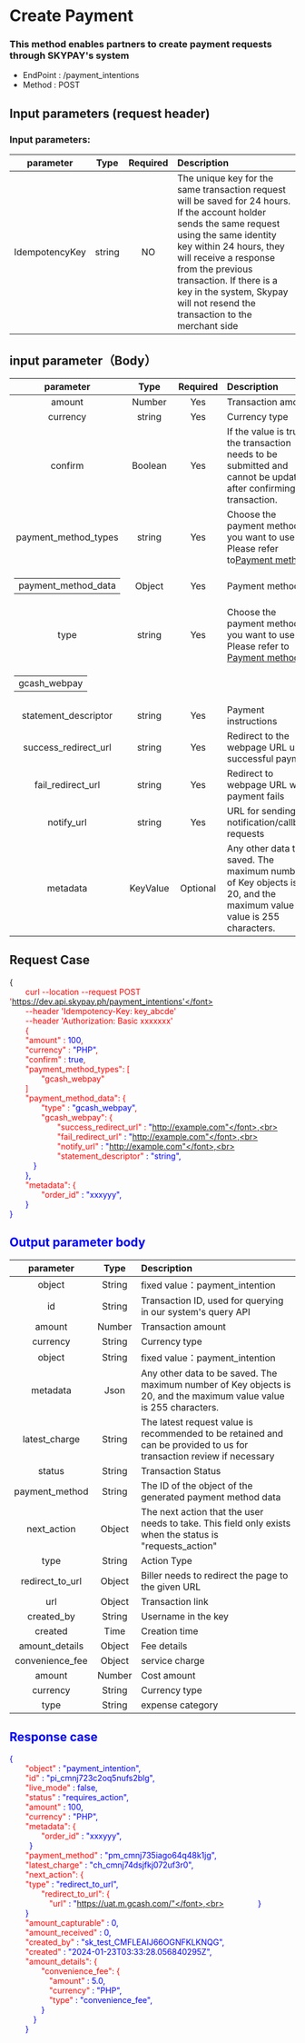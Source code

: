 # Create Payment



### This method enables partners to create payment requests through SKYPAY's system



 - EndPoint	: /payment_intentions
 - Method	: POST
  
## Input parameters (request header)

### Input parameters:
|       parameter                | Type         |   Required       |  Description|
|:-------------------------:|:-----------:|     :------:     |   :-----       | 
|IdempotencyKey |string|NO|The unique key for the same transaction request will be saved for 24 hours. If the account holder sends the same request using the same identity key within 24 hours, they will receive a response from the previous transaction. If there is a key in the system, Skypay will not resend the transaction to the merchant side|

## input parameter（Body）
|       parameter                | Type         |   Required       |  Description|
|:-------------------------:|:-----------:|     :------:     |   :-----       | 
|amount     |   Number  | Yes   |Transaction amount|
|currency|string |Yes| Currency type|
|confirm  |Boolean|Yes|If the value is true, the transaction needs to be submitted and cannot be updated after confirming the transaction.|
|payment_method_types   | string |Yes | Choose the payment method you want to use. Please refer to[Payment method](../APIdocumentationdescription.md).|
| <table><tr><td>payment_method_data</td></tr></table>|Object |Yes|Payment method.|
|type   | string |Yes |Choose the payment method you want to use. Please refer to [Payment method](../APIdocumentationdescription.md).|
| <table><tr><td>gcash_webpay</td></tr></table>  |  | | |
|statement_descriptor   | string |Yes |Payment instructions|
|success_redirect_url   | string |Yes |Redirect to the webpage URL upon successful payment|
|fail_redirect_url   | string |Yes |Redirect to webpage URL when payment fails|
|notify_url   | string |Yes |URL for sending notification/callback requests|
|metadata   | KeyValue |Optional |Any other data to be saved. The maximum number of Key objects is 20, and the maximum value value is 255 characters.|

## Request Case


{<br>
    <font color=red>&ensp;&ensp;&ensp;&ensp;curl --location --request POST 'https://dev.api.skypay.ph/payment_intentions'</font> <br>
    <font color=red>&ensp;&ensp;&ensp;&ensp;--header 'Idempotency-Key: key_abcde'</font> <br>
    <font color=red>&ensp;&ensp;&ensp;&ensp;--header 'Authorization: Basic xxxxxxx'</font> <br>
    &ensp;&ensp;&ensp;&ensp;{<br>
    <font color=red>&ensp;&ensp;&ensp;&ensp;"amount"</font> : <font color=blue>100</font>,<br>
    <font color=red>&ensp;&ensp;&ensp;&ensp;"currency"</font> : <font color=blue>"PHP"</font>,<br>
    <font color=red>&ensp;&ensp;&ensp;&ensp;"confirm"</font> : <font color=blue>true</font>,<br>
    <font color=red>&ensp;&ensp;&ensp;&ensp;"payment_method_types": [ </font> <br>
    <font color=red>&ensp;&ensp;&ensp;&ensp;&ensp;&ensp;&ensp;&ensp;"gcash_webpay"</font><br>
    &ensp;&ensp;&ensp;&ensp;]<br>
    <font color=red>&ensp;&ensp;&ensp;&ensp;"payment_method_data": {</font><br>
    <font color=red>&ensp;&ensp;&ensp;&ensp;&ensp;&ensp;&ensp;&ensp;"type"</font> : <font color=blue>"gcash_webpay"</font>,<br>
    <font color=red>&ensp;&ensp;&ensp;&ensp;&ensp;&ensp;&ensp;&ensp;"gcash_webpay": {</font><br>
    <font color=red>&ensp;&ensp;&ensp;&ensp;&ensp;&ensp;&ensp;&ensp;&ensp;&ensp;&ensp;&ensp;"success_redirect_url"</font> : <font color=blue>"http://example.com"</font>,<br>
    <font color=red>&ensp;&ensp;&ensp;&ensp;&ensp;&ensp;&ensp;&ensp;&ensp;&ensp;&ensp;&ensp;"fail_redirect_url"</font> : <font color=blue>"http://example.com"</font>,<br>
    <font color=red>&ensp;&ensp;&ensp;&ensp;&ensp;&ensp;&ensp;&ensp;&ensp;&ensp;&ensp;&ensp;"notify_url"</font> : <font color=blue>"http://example.com"</font>,<br>
    <font color=red>&ensp;&ensp;&ensp;&ensp;&ensp;&ensp;&ensp;&ensp;&ensp;&ensp;&ensp;&ensp;"statement_descriptor"</font> : <font color=blue>"string"</font>,<br>
    &ensp;&ensp;&ensp;&ensp;&ensp;&ensp;}<br>
    &ensp;&ensp;&ensp;&ensp;},<br>
    <font color=red>&ensp;&ensp;&ensp;&ensp;"metadata": {</font><br>
    <font color=red>&ensp;&ensp;&ensp;&ensp;&ensp;&ensp;&ensp;&ensp;"order_id"</font> : <font color=blue>"xxxyyy"</font>,<br>
    &ensp;&ensp;&ensp;&ensp;}<br>
}


## Output parameter body
|       parameter                | Type         |   Description |
|:-------------------------:|:-----------:|     :------     |
|object     |   String  |fixed value：payment_intention|
|id     |   String  |Transaction ID, used for querying in our system's query API|
|amount     |   Number  |Transaction amount|
|currency   |   String  |Currency type|
|object     |   String  |fixed value：payment_intention|
|metadata   |   Json    |Any other data to be saved. The maximum number of Key objects is 20, and the maximum value value is 255 characters.|
|latest_charge     |   String  |The latest request value is recommended to be retained and can be provided to us for transaction review if necessary|
|status     |   String  |Transaction Status|
|payment_method     |   String  |The ID of the object of the generated payment method data|
|next_action     |   Object   |The next action that the user needs to take. This field only exists when the status is "requests_action"|
|type     |   String  |Action Type|
|redirect_to_url     |   Object  |Biller needs to redirect the page to the given URL|
|url     |   Object  |Transaction link|
|created_by     |   String  |Username in the key|
|created     |   Time  |Creation time|
|amount_details     |   Object  |Fee details|
|convenience_fee     |   Object  |service charge|
|amount     |   Number  |Cost amount|
|currency     |   String  |Currency type|
|type     |   String  |expense category|

## Response case

{<br>
    <font color=red>&ensp;&ensp;&ensp;&ensp;"object"</font> : <font color=blue>"payment_intention"</font>,<br>
    <font color=red>&ensp;&ensp;&ensp;&ensp;"id"</font> : <font color=blue>"pi_cmnj723c2oq5nufs2blg"</font>,<br>
    <font color=red>&ensp;&ensp;&ensp;&ensp;"live_mode"</font> : <font color=blue>false</font>,<br>
    <font color=red>&ensp;&ensp;&ensp;&ensp;"status"</font> : <font color=blue>"requires_action"</font>,<br>
    <font color=red>&ensp;&ensp;&ensp;&ensp;"amount"</font> : <font color=blue>100</font>,<br>
    <font color=red>&ensp;&ensp;&ensp;&ensp;"currency"</font> : <font color=blue>"PHP"</font>,<br>
    <font color=red>&ensp;&ensp;&ensp;&ensp;"metadata": {</font><br>
    <font color=red>&ensp;&ensp;&ensp;&ensp;&ensp;&ensp;&ensp;&ensp;"order_id"</font> : <font color=blue>"xxxyyy"</font>,<br>
    &ensp;&ensp;&ensp;&ensp;&ensp;}<br>
    <font color=red>&ensp;&ensp;&ensp;&ensp;"payment_method"</font> : <font color=blue>"pm_cmnj735iago64q48k1jg"</font>,<br>
    <font color=red>&ensp;&ensp;&ensp;&ensp;"latest_charge"</font> : <font color=blue>"ch_cmnj74dsjfkj072uf3r0"</font>,<br>
    <font color=red>&ensp;&ensp;&ensp;&ensp;"next_action": {</font><br>
    <font color=red>&ensp;&ensp;&ensp;&ensp;"type"</font> : <font color=blue>"redirect_to_url"</font>,<br>
    <font color=red>&ensp;&ensp;&ensp;&ensp;&ensp;&ensp;&ensp;&ensp;"redirect_to_url": {</font><br>
    <font color=red>&ensp;&ensp;&ensp;&ensp;&ensp;&ensp;&ensp;&ensp;&ensp;&ensp;"url"</font> : <font color=blue>"https://uat.m.gcash.com/"</font>,<br>
    &ensp;&ensp;&ensp;&ensp;&ensp;&ensp;&ensp;&ensp;}<br>
    &ensp;&ensp;&ensp;&ensp;}<br>
    <font color=red>&ensp;&ensp;&ensp;&ensp;"amount_capturable"</font> : <font color=blue>0</font>,<br>
    <font color=red>&ensp;&ensp;&ensp;&ensp;"amount_received"</font> : <font color=blue>0</font>,<br>
    <font color=red>&ensp;&ensp;&ensp;&ensp;"created_by"</font> : <font color=blue>"sk_test_CMFLEAIJ66OGNFKLKNQG"</font>,<br>
    <font color=red>&ensp;&ensp;&ensp;&ensp;"created"</font> : <font color=blue>"2024-01-23T03:33:28.056840295Z"</font>,<br>
    <font color=red>&ensp;&ensp;&ensp;&ensp;"amount_details": {</font><br>
    <font color=red>&ensp;&ensp;&ensp;&ensp;&ensp;&ensp;&ensp;&ensp;"convenience_fee": {</font><br>
    <font color=red>&ensp;&ensp;&ensp;&ensp;&ensp;&ensp;&ensp;&ensp;&ensp;&ensp;"amount"</font> : <font color=blue> 5.0</font>,<br>
    <font color=red>&ensp;&ensp;&ensp;&ensp;&ensp;&ensp;&ensp;&ensp;&ensp;&ensp;"currency"</font> : <font color=blue>"PHP"</font>,<br>
    <font color=red>&ensp;&ensp;&ensp;&ensp;&ensp;&ensp;&ensp;&ensp;&ensp;&ensp;"type"</font> : <font color=blue>"convenience_fee"</font>,<br>
    &ensp;&ensp;&ensp;&ensp;&ensp;&ensp;&ensp;&ensp;}<br>
    &ensp;&ensp;&ensp;&ensp;&ensp;&ensp;}<br>
    &ensp;&ensp;&ensp;&ensp;}<br>
